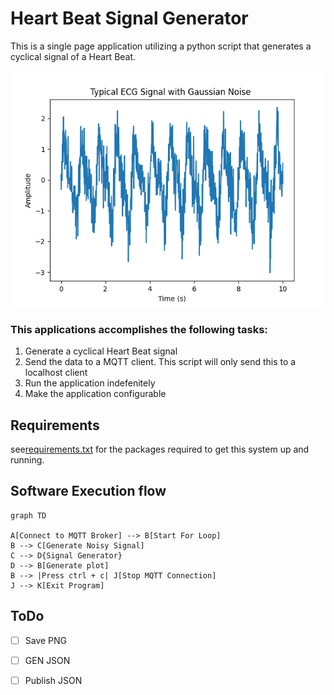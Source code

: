 # Heart Beat Signal Generator

This is a single page application utilizing a python script that generates a cyclical signal of a Heart Beat.

![Heart Beat Signal Generator](ecg_signal.png)

### This applications accomplishes the following tasks:

1. Generate a cyclical Heart Beat signal
2. Send the data to a MQTT client. This script will only send this to a localhost client
3. Run the application indefenitely
4. Make the application configurable

## Requirements

see[requirements.txt](requirements.txt) for the packages required to get this system up and running.

## Software Execution flow

```mermaid
graph TD

A[Connect to MQTT Broker] --> B[Start For Loop]
B --> C[Generate Noisy Signal]
C --> D{Signal Generator}
D --> B[Generate plot]
B --> |Press ctrl + c| J[Stop MQTT Connection]
J --> K[Exit Program]
```

## ToDo

- [ ] Save PNG
- [ ] GEN JSON
- [ ] Publish JSON



